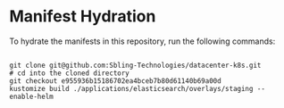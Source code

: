 
# Manifest Hydration

To hydrate the manifests in this repository, run the following commands:

```shell

git clone git@github.com:Sbling-Technologies/datacenter-k8s.git
# cd into the cloned directory
git checkout e955936b15186702ea4bceb7b80d61140b69a00d
kustomize build ./applications/elasticsearch/overlays/staging --enable-helm
```